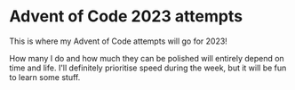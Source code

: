 # Advent of Code 2023 attempts

This is where my Advent of Code attempts will go for 2023!

How many I do and how much they can be polished will entirely depend on time and life. I'll definitely prioritise speed during the week, but it will be fun to learn some stuff.
